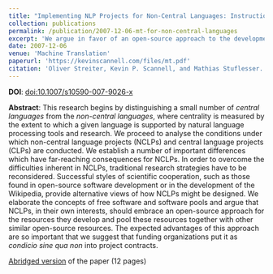 ```yaml
---
title: "Implementing NLP Projects for Non-Central Languages: Instructions for Funding Bodies, Strategies for Developers"
collection: publications
permalink: /publication/2007-12-06-mt-for-non-central-languages
excerpt: 'We argue in favor of an open-source approach to the development of language technology for under-resourced languages.'
date: 2007-12-06
venue: 'Machine Translation'
paperurl: 'https://kevinscannell.com/files/mt.pdf'
citation: 'Oliver Streiter, Kevin P. Scannell, and Mathias Stuflesser. Implementing NLP Projects for Non-Central Languages: Instructions for Funding Bodies, Strategies for Developers. <i>Machine Translation</i>, 20(4):267–289, 2006.'
---
```


**DOI**: [doi:10.1007/s10590-007-9026-x](https://dx.doi.org/10.1007/s10590-007-9026-x)

**Abstract**: This research begins by distinguishing a small number of *central languages* from the *non-central languages*, where centrality is measured by the extent to which a given language is supported by natural language processing tools and research.  We proceed to analyse the conditions under which non-central language projects (NCLPs) and central language projects (CLPs) are conducted. We establish a number of important differences which have far-reaching consequences for NCLPs. In order to overcome the difficulties inherent in NCLPs, traditional research strategies have to be reconsidered. Successful styles of scientific cooperation, such as those found in open-source software development or in the development of the Wikipedia, provide alternative views of how NCLPs might be designed. We elaborate the concepts of free software and software pools and argue that NCLPs, in their own interests, should embrace an open-source approach for the resources they develop and pool these resources together with other similar open-source resources. The expected advantages of this approach are so important that we suggest that funding organizations put it as *condicio sine qua non* into project contracts.

[Abridged version](/files/mt-abridged.pdf) of the paper (12 pages)
